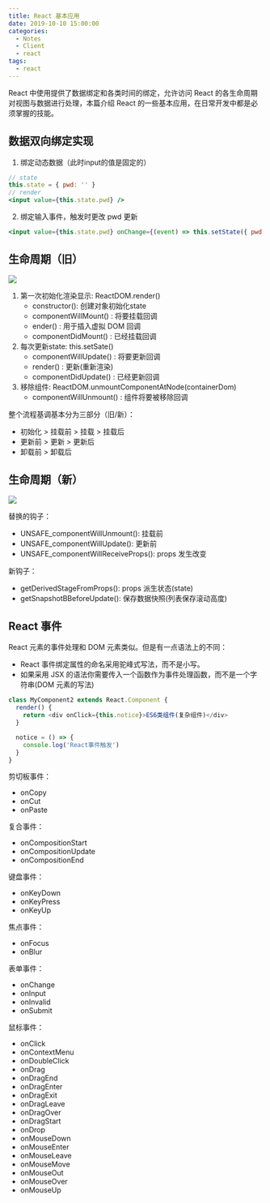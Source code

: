 ```yaml
---
title: React 基本应用
date: 2019-10-10 15:00:00
categories:
  - Notes
  - Client
  - react
tags: 
  - react
---
```


React 中使用提供了数据绑定和各类时间的绑定，允许访问 React 的各生命周期对视图与数据进行处理，本篇介绍 React 的一些基本应用，在日常开发中都是必须掌握的技能。

<!-- more -->

## 数据双向绑定实现

1. 绑定动态数据（此时input的值是固定的）

```jsx
// state
this.state = { pwd: '' }
// render
<input value={this.state.pwd} />
```

2. 绑定输入事件，触发时更改 pwd 更新

```jsx
<input value={this.state.pwd} onChange={(event) => this.setState({ pwd: event.target.value })} />
```

## 生命周期（旧）

![](https://pic.imgdb.cn/item/62f0e60416f2c2beb11dc2ea.jpg)

1. 第一次初始化渲染显示: ReactDOM.render()
   - constructor(): 创建对象初始化state
   - componentWillMount() : 将要挂载回调
   - ender() : 用于插入虚拟 DOM 回调
   - componentDidMount() : 已经挂载回调
2. 每次更新state: this.setSate()
   - componentWillUpdate() : 将要更新回调
   - render() : 更新(重新渲染)
   - componentDidUpdate() : 已经更新回调
3. 移除组件: ReactDOM.unmountComponentAtNode(containerDom)
   - componentWillUnmount() : 组件将要被移除回调

整个流程基调基本分为三部分（旧/新）：

- 初始化 > 挂载前 > 挂载 > 挂载后
- 更新前 > 更新 > 更新后
- 卸载前 > 卸载后

## 生命周期（新）

![](https://pic.imgdb.cn/item/62f0e68816f2c2beb11fd1f5.jpg)

替换的钩子：

- UNSAFE_componentWillUnmount(): 挂载前
- UNSAFE_componentWillUpdate(): 更新前
- UNSAFE_componentWillReceiveProps(): props 发生改变

新钩子：

- getDerivedStageFromProps(): props 派生状态(state)
- getSnapshotBBeforeUpdate(): 保存数据快照(列表保存滚动高度)
## React 事件

React 元素的事件处理和 DOM 元素类似。但是有一点语法上的不同：

- React 事件绑定属性的命名采用驼峰式写法，而不是小写。
- 如果采用 JSX 的语法你需要传入一个函数作为事件处理函数，而不是一个字符串(DOM 元素的写法)

~~~js
class MyComponent2 extends React.Component {
  render() {
    return <div onClick={this.notice}>ES6类组件(复杂组件)</div>
  }

  notice = () => {
    console.log('React事件触发')
  }
}
~~~

剪切板事件：

- onCopy
- onCut
- onPaste

复合事件：

- onCompositionStart
- onCompositionUpdate
- onCompositionEnd

键盘事件：

- onKeyDown
- onKeyPress
- onKeyUp

焦点事件：

- onFocus
- onBlur

表单事件：

- onChange
- onInput
- onInvalid
- onSubmit

鼠标事件：

- onClick
- onContextMenu
- onDoubleClick
- onDrag
- onDragEnd
- onDragEnter
- onDragExit
- onDragLeave
- onDragOver
- onDragStart
- onDrop
- onMouseDown
- onMouseEnter
- onMouseLeave
- onMouseMove
- onMouseOut
- onMouseOver
- onMouseUp